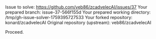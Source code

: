 Issue to solve: https://github.com/veb86/zcadvelecAI/issues/37
Your prepared branch: issue-37-566f155d
Your prepared working directory: /tmp/gh-issue-solver-1759395727533
Your forked repository: konard/zcadvelecAI
Original repository (upstream): veb86/zcadvelecAI

Proceed.